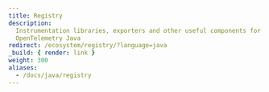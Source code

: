```yaml
---
title: Registry
description:
  Instrumentation libraries, exporters and other useful components for
  OpenTelemetry Java
redirect: /ecosystem/registry/?language=java
_build: { render: link }
weight: 300
aliases:
  - /docs/java/registry
---
```

